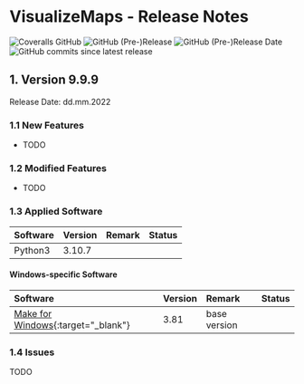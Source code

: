 # VisualizeMaps - Release Notes

![Coveralls GitHub](https://img.shields.io/coveralls/github/Aeronetica/VisualizeMaps.svg)
![GitHub (Pre-)Release](https://img.shields.io/github/v/release/Aeronetica/VisualizeMaps?include_prereleases)
![GitHub (Pre-)Release Date](https://img.shields.io/github/release-date-pre/KonnexionsGmbh/VisualizeMaps)
![GitHub commits since latest release](https://img.shields.io/github/commits-since/Aeronetica/VisualizeMaps/0.9.8)

## 1. Version 9.9.9 

Release Date: dd.mm.2022

### 1.1 New Features

- TODO

### 1.2 Modified Features

- TODO

### 1.3 Applied Software

| Software                                                                      | Version         | Remark       | Status |
|:------------------------------------------------------------------------------|:----------------|:-------------|--------|
| Python3                                                                       | 3.10.7          |              |        |

#### Windows-specific Software

| Software                                                                                | Version | Remark                   | Status |
|:----------------------------------------------------------------------------------------|:--------|:-------------------------|--------|
| [Make for Windows](http://gnuwin32.sourceforge.net/packages/make.htm){:target="_blank"} | 3.81    | base version             |        |

### 1.4 Issues

TODO



